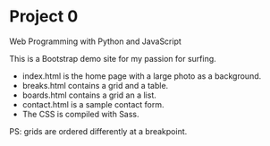 # Project 0

Web Programming with Python and JavaScript

This is a Bootstrap demo site for my passion for surfing.

* index.html is the home page with a large photo as a background.
* breaks.html contains a grid and a table.
* boards.html contains a grid an a list.
* contact.html is a sample contact form.
* The CSS is compiled with Sass.

PS: grids are ordered differently at a breakpoint.
